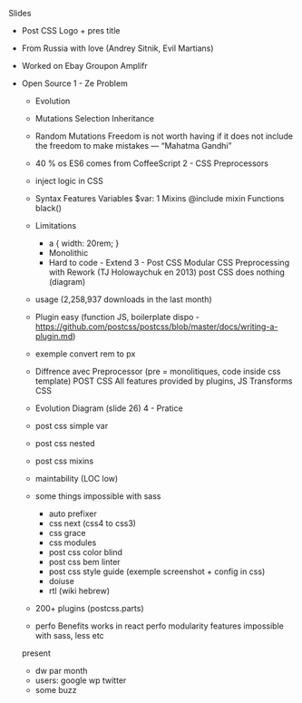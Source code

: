 Slides

- Post CSS Logo + pres title
- From Russia with love (Andrey Sitnik, Evil Martians)
- Worked on Ebay Groupon Amplifr
- Open Source
1 - Ze Problem
	- Evolution
	- Mutations Selection Inheritance
	- Random Mutations
	Freedom is not worth having if it does not include the freedom to make mistakes
	— “Mahatma Gandhi”
	- 40 % os ES6 comes from CoffeeScript
2 - CSS Preprocessors
	- inject logic in CSS
	- Syntax Features
		Variables
		$var: 1
		Mixins
		@include mixin
		Functions
		black()
	- Limitations
	 	- a {
		 	width: 20rem;
	 	}
	 	- Monolithic
		- Hard to code - Extend
3 - Post CSS
	Modular CSS Preprocessing with Rework (TJ Holowaychuk en 2013)
	post CSS does nothing (diagram)
	- usage (2,258,937 downloads in the last month)
	- Plugin easy (function JS, boilerplate dispo - https://github.com/postcss/postcss/blob/master/docs/writing-a-plugin.md)
	- exemple convert rem to px
	- Diffrence avec Preprocessor (pre = monolitiques, code inside css template) POST CSS All features provided by plugins, JS Transforms CSS
	- Evolution Diagram (slide 26)
4 - Pratice
	- post css simple var
	- post css nested
	- post css mixins
	- maintability (LOC low)
	- some things impossible with sass
		- auto prefixer
		- css next (css4 to css3)
		- css grace
		- css modules
		- post css color blind
		- post css bem linter
		- post css style guide (exemple screenshot + config in css)
		- doiuse
		- rtl (wiki hebrew)
	
	- 200+ plugins (postcss.parts)
	- perfo
	Benefits
	works in react
	perfo
	modularity
	features impossible with sass, less etc
	
	present
	- dw par month
	- users: google wp twitter
	- some buzz
